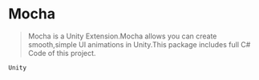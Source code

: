 # Mocha
> Mocha is a Unity Extension.Mocha allows you can create smooth,simple UI animations in Unity.This package includes full C# Code of this project.
```
Unity
```
